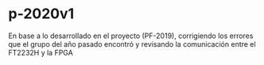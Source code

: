 # p-2020v1
En base a lo desarrollado en el proyecto (PF-2019), corrigiendo los errores que el grupo del año pasado encontró y revisando la comunicación entre el FT2232H y la FPGA
